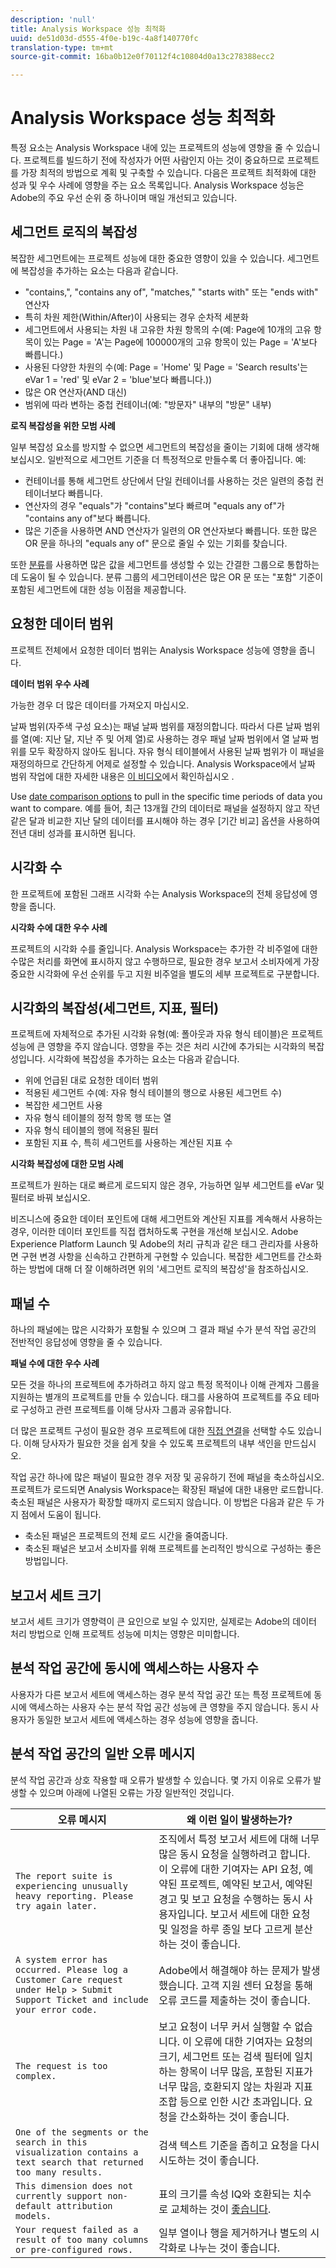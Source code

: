 ```yaml
---
description: 'null'
title: Analysis Workspace 성능 최적화
uuid: de51d03d-d555-4f0e-b19c-4a8f140770fc
translation-type: tm+mt
source-git-commit: 16ba0b12e0f70112f4c10804d0a13c278388ecc2

---
```



# Analysis Workspace 성능 최적화

특정 요소는 Analysis Workspace 내에 있는 프로젝트의 성능에 영향을 줄 수 있습니다. 프로젝트를 빌드하기 전에 작성자가 어떤 사람인지 아는 것이 중요하므로 프로젝트를 가장 최적의 방법으로 계획 및 구축할 수 있습니다. 다음은 프로젝트 최적화에 대한 성과 및 우수 사례에 영향을 주는 요소 목록입니다. Analysis Workspace 성능은 Adobe의 주요 우선 순위 중 하나이며 매일 개선되고 있습니다.

## 세그먼트 로직의 복잡성

복잡한 세그먼트에는 프로젝트 성능에 대한 중요한 영향이 있을 수 있습니다. 세그먼트에 복잡성을 추가하는 요소는 다음과 같습니다.

* "contains,", "contains any of", "matches," "starts with" 또는 "ends with" 연산자
* 특히 차원 제한(Within/After)이 사용되는 경우 순차적 세분화
* 세그먼트에서 사용되는 차원 내 고유한 차원 항목의 수(예: Page에 10개의 고유 항목이 있는 Page = 'A'는 Page에 100000개의 고유 항목이 있는 Page = 'A'보다 빠릅니다.)
* 사용된 다양한 차원의 수(예: Page = 'Home' 및 Page = 'Search results'는 eVar 1 = 'red' 및 eVar 2 = 'blue'보다 빠릅니다.))
* 많은 OR 연산자(AND 대신)
* 범위에 따라 변하는 중첩 컨테이너(예: "방문자" 내부의 "방문" 내부)

**로직 복잡성을 위한 모범 사례**

일부 복잡성 요소를 방지할 수 없으면 세그먼트의 복잡성을 줄이는 기회에 대해 생각해보십시오. 일반적으로 세그먼트 기준을 더 특정적으로 만들수록 더 좋아집니다. 예:

* 컨테이너를 통해 세그먼트 상단에서 단일 컨테이너를 사용하는 것은 일련의 중첩 컨테이너보다 빠릅니다.
* 연산자의 경우 "equals"가 "contains"보다 빠르며 "equals any of"가 "contains any of"보다 빠릅니다.
* 많은 기준을 사용하면 AND 연산자가 일련의 OR 연산자보다 빠릅니다. 또한 많은 OR 문을 하나의 "equals any of" 문으로 줄일 수 있는 기회를 찾습니다.

또한 [분류](/help/components/c-classifications2/c-classifications.md)를 사용하면 많은 값을 세그먼트를 생성할 수 있는 간결한 그룹으로 통합하는 데 도움이 될 수 있습니다. 분류 그룹의 세그먼테이션은 많은 OR 문 또는 "포함" 기준이 포함된 세그먼트에 대한 성능 이점을 제공합니다.

## 요청한 데이터 범위

프로젝트 전체에서 요청한 데이터 범위는 Analysis Workspace 성능에 영향을 줍니다.

**데이터 범위 우수 사례**

가능한 경우 더 많은 데이터를 가져오지 마십시오.

날짜 범위(자주색 구성 요소)는 패널 날짜 범위를 재정의합니다. 따라서 다른 날짜 범위를 열(예: 지난 달, 지난 주 및 어제 열)로 사용하는 경우 패널 날짜 범위에서 열 날짜 범위를 모두 확장하지 않아도 됩니다. 자유 형식 테이블에서 사용된 날짜 범위가 이 패널을 재정의하므로 간단하게 어제로 설정할 수 있습니다. Analysis Workspace에서 날짜 범위 작업에 대한 자세한 내용은 [이 비디오](https://www.youtube.com/watch?v=ybmv6EBmhn0)에서 확인하십시오 .

Use [date comparison options](/help/analyze/analysis-workspace/components/calendar-date-ranges/time-comparison.md) to pull in the specific time periods of data you want to compare. 예를 들어, 최근 13개월 간의 데이터로 패널을 설정하지 않고 작년 같은 달과 비교한 지난 달의 데이터를 표시해야 하는 경우 [기간 비교] 옵션을 사용하여 전년 대비 성과를 표시하면 됩니다.

## 시각화 수

한 프로젝트에 포함된 그래프 시각화 수는 Analysis Workspace의 전체 응답성에 영향을 줍니다.

**시각화 수에 대한 우수 사례**

프로젝트의 시각화 수를 줄입니다. Analysis Workspace는 추가한 각 비주얼에 대한 수많은 처리를 화면에 표시하지 않고 수행하므로, 필요한 경우 보고서 소비자에게 가장 중요한 시각화에 우선 순위를 두고 지원 비주얼을 별도의 세부 프로젝트로 구분합니다.

## 시각화의 복잡성(세그먼트, 지표, 필터)

프로젝트에 자체적으로 추가된 시각화 유형(예: 폴아웃과 자유 형식 테이블)은 프로젝트 성능에 큰 영향을 주지 않습니다. 영향을 주는 것은 처리 시간에 추가되는 시각화의 복잡성입니다. 시각화에 복잡성을 추가하는 요소는 다음과 같습니다.

* 위에 언급된 대로 요청한 데이터 범위
* 적용된 세그먼트 수(예: 자유 형식 테이블의 행으로 사용된 세그먼트 수)
* 복잡한 세그먼트 사용
* 자유 형식 테이블의 정적 항목 행 또는 열
* 자유 형식 테이블의 행에 적용된 필터
* 포함된 지표 수, 특히 세그먼트를 사용하는 계산된 지표 수

**시각화 복잡성에 대한 모범 사례**

프로젝트가 원하는 대로 빠르게 로드되지 않은 경우, 가능하면 일부 세그먼트를 eVar 및 필터로 바꿔 보십시오.

비즈니스에 중요한 데이터 포인트에 대해 세그먼트와 계산된 지표를 계속해서 사용하는 경우, 이러한 데이터 포인트를 직접 캡처하도록 구현을 개선해 보십시오. Adobe Experience Platform Launch 및 Adobe의 처리 규칙과 같은 태그 관리자를 사용하면 구현 변경 사항을 신속하고 간편하게 구현할 수 있습니다. 복잡한 세그먼트를 간소화하는 방법에 대해 더 잘 이해하려면 위의 '세그먼트 로직의 복잡성'을 참조하십시오.

## 패널 수

하나의 패널에는 많은 시각화가 포함될 수 있으며 그 결과 패널 수가 분석 작업 공간의 전반적인 응답성에 영향을 줄 수 있습니다.

**패널 수에 대한 우수 사례**

모든 것을 하나의 프로젝트에 추가하려고 하지 않고 특정 목적이나 이해 관계자 그룹을 지원하는 별개의 프로젝트를 만들 수 있습니다. 태그를 사용하여 프로젝트를 주요 테마로 구성하고 관련 프로젝트를 이해 당사자 그룹과 공유합니다.

더 많은 프로젝트 구성이 필요한 경우 프로젝트에 대한 [직접 연결](https://www.youtube.com/watch?v=6IOEewflG2U)을 선택할 수도 있습니다. 이해 당사자가 필요한 것을 쉽게 찾을 수 있도록 프로젝트의 내부 색인을 만드십시오.

작업 공간 하나에 많은 패널이 필요한 경우 저장 및 공유하기 전에 패널을 축소하십시오. 프로젝트가 로드되면 Analysis Workspace는 확장된 패널에 대한 내용만 로드합니다. 축소된 패널은 사용자가 확장할 때까지 로드되지 않습니다. 이 방법은 다음과 같은 두 가지 점에서 도움이 됩니다.

* 축소된 패널은 프로젝트의 전체 로드 시간을 줄여줍니다.
* 축소된 패널은 보고서 소비자를 위해 프로젝트를 논리적인 방식으로 구성하는 좋은 방법입니다.

## 보고서 세트 크기

보고서 세트 크기가 영향력이 큰 요인으로 보일 수 있지만, 실제로는 Adobe의 데이터 처리 방법으로 인해 프로젝트 성능에 미치는 영향은 미미합니다.

## 분석 작업 공간에 동시에 액세스하는 사용자 수

사용자가 다른 보고서 세트에 액세스하는 경우 분석 작업 공간 또는 특정 프로젝트에 동시에 액세스하는 사용자 수는 분석 작업 공간 성능에 큰 영향을 주지 않습니다. 동시 사용자가 동일한 보고서 세트에 액세스하는 경우 성능에 영향을 줍니다.

## 분석 작업 공간의 일반 오류 메시지

분석 작업 공간과 상호 작용할 때 오류가 발생할 수 있습니다. 몇 가지 이유로 오류가 발생할 수 있으며 아래에 나열된 오류는 가장 일반적인 것입니다.

| 오류 메시지 | 왜 이런 일이 발생하는가? |
|---|---|
| `The report suite is experiencing unusually heavy reporting. Please try again later.` | 조직에서 특정 보고서 세트에 대해 너무 많은 동시 요청을 실행하려고 합니다. 이 오류에 대한 기여자는 API 요청, 예약된 프로젝트, 예약된 보고서, 예약된 경고 및 보고 요청을 수행하는 동시 사용자입니다. 보고서 세트에 대한 요청 및 일정을 하루 종일 보다 고르게 분산하는 것이 좋습니다. |
| `A system error has occurred. Please log a Customer Care request under Help > Submit Support Ticket and include your error code.` | Adobe에서 해결해야 하는 문제가 발생했습니다. 고객 지원 센터 요청을 통해 오류 코드를 제출하는 것이 좋습니다. |
| `The request is too complex.` | 보고 요청이 너무 커서 실행할 수 없습니다. 이 오류에 대한 기여자는 요청의 크기, 세그먼트 또는 검색 필터에 일치하는 항목이 너무 많음, 포함된 지표가 너무 많음, 호환되지 않는 차원과 지표 조합 등으로 인한 시간 초과입니다. 요청을 간소화하는 것이 좋습니다. |
| `One of the segments or the search in this visualization contains a text search that returned too many results.` | 검색 텍스트 기준을 좁히고 요청을 다시 시도하는 것이 좋습니다. |
| `This dimension does not currently support non-default attribution models.` | 표의 크기를 속성 IQ와 호환되는 치수로 교체하는 것이 [좋습니다](https://docs.adobe.com/content/help/en/analytics/analyze/analysis-workspace/panels/attribution.html). |
| `Your request failed as a result of too many columns or pre-configured rows.` | 일부 열이나 행을 제거하거나 별도의 시각화로 나누는 것이 좋습니다. |
